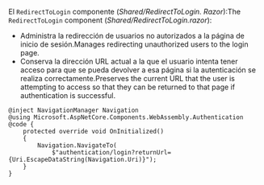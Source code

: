 <span data-ttu-id="fd092-101">El `RedirectToLogin` componente (*Shared/RedirectToLogin. Razor*):</span><span class="sxs-lookup"><span data-stu-id="fd092-101">The `RedirectToLogin` component (*Shared/RedirectToLogin.razor*):</span></span>

* <span data-ttu-id="fd092-102">Administra la redirección de usuarios no autorizados a la página de inicio de sesión.</span><span class="sxs-lookup"><span data-stu-id="fd092-102">Manages redirecting unauthorized users to the login page.</span></span>
* <span data-ttu-id="fd092-103">Conserva la dirección URL actual a la que el usuario intenta tener acceso para que se pueda devolver a esa página si la autenticación se realiza correctamente.</span><span class="sxs-lookup"><span data-stu-id="fd092-103">Preserves the current URL that the user is attempting to access so that they can be returned to that page if authentication is successful.</span></span>

```razor
@inject NavigationManager Navigation
@using Microsoft.AspNetCore.Components.WebAssembly.Authentication
@code {
    protected override void OnInitialized()
    {
        Navigation.NavigateTo(
            $"authentication/login?returnUrl={Uri.EscapeDataString(Navigation.Uri)}");
    }
}
```

